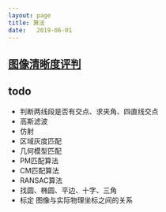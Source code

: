 ```yaml
---
layout: page
title: 算法
date:   2019-06-01
---
```


## [图像清晰度评判](md/图像清晰度判断)

## todo

- 判断两线段是否有交点、求夹角、四直线交点
- 高斯滤波
- 仿射
- 区域灰度匹配
- 几何模型匹配
- PM匹配算法
- CM匹配算法
- RANSAC算法
- 找圆、椭圆、平边、十字、三角
- 标定 图像与实际物理坐标之间的关系